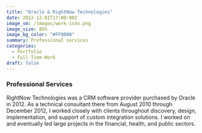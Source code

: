 ```yaml
---
title: "Oracle & RightNow Technologies"
date: 2012-12-01T17:00:00Z
image_sm: /images/work-icon.png
image_size: 85%
image_bg_color: "#FF0000"
summary: Professional services
categories: 
  - Portfolio
  - Full-Time-Work
draft: false
---
```


### Professional Services
RightNow Technologies was a CRM software provider purchased by Oracle in 2012. As a technical consultant there from August 2010 through December 2012, I worked closely with clients throughout discovery, design, implementation, and support of custom integration solutions. I worked on and eventually led large projects in the financial, health, and public sectors.
